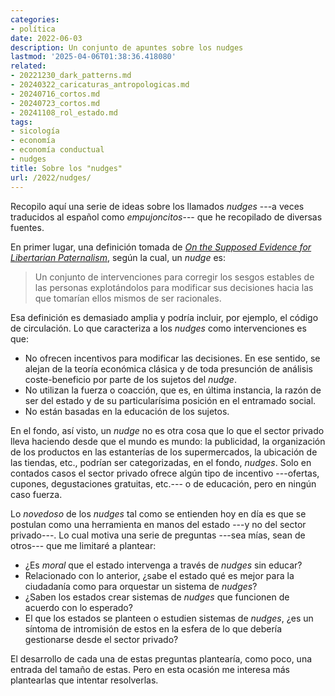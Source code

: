 ```yaml
---
categories:
- política
date: 2022-06-03
description: Un conjunto de apuntes sobre los nudges
lastmod: '2025-04-06T01:38:36.418080'
related:
- 20221230_dark_patterns.md
- 20240322_caricaturas_antropologicas.md
- 20240716_cortos.md
- 20240723_cortos.md
- 20241108_rol_estado.md
tags:
- sicología
- economía
- economía conductual
- nudges
title: Sobre los "nudges"
url: /2022/nudges/
---
```


Recopilo aquí una serie de ideas sobre los llamados _nudges_ ---a veces traducidos al español como _empujoncitos_--- que he recopilado de diversas fuentes.

En primer lugar, una definición tomada de [_On the Supposed Evidence for Libertarian Paternalism_](https://link.springer.com/article/10.1007/s13164-015-0248-1), según la cual, un _nudge_ es:

> Un conjunto de intervenciones para corregir los sesgos estables de las personas explotándolos para modificar sus decisiones hacia las que tomarían ellos mismos de ser racionales.

Esa definición es demasiado amplia y podría incluir, por ejemplo, el código de circulación. Lo que caracteriza a los _nudges_ como intervenciones es que:

* No ofrecen incentivos para modificar las decisiones. En ese sentido, se alejan de la teoría económica clásica y de toda presunción de análisis coste-beneficio por parte de los sujetos del _nudge_.
* No utilizan la fuerza o coacción, que es, en última instancia, la razón de ser del estado y de su particularísima posición en el entramado social.
* No están basadas en la educación de los sujetos.

En el fondo, así visto, un _nudge_ no es otra cosa que lo que el sector privado lleva haciendo desde que el mundo es mundo: la publicidad, la organización de los productos en las estanterías de los supermercados, la ubicación de las tiendas, etc., podrían ser categorizadas, en el fondo, _nudges_. Solo en contados casos el sector privado ofrece algún tipo de incentivo ---ofertas, cupones, degustaciones gratuitas, etc.--- o de educación, pero en ningún caso fuerza.

Lo _novedoso_ de los _nudges_ tal como se entienden hoy en día es que se postulan como una herramienta en manos del estado ---y no del sector privado---. Lo cual motiva una serie de preguntas ---sea mías, sean de otros--- que me limitaré a plantear:

* ¿Es _moral_ que el estado intervenga a través de _nudges_ sin educar?
* Relacionado con lo anterior, ¿sabe el estado qué es mejor para la ciudadanía como para orquestar un sistema de _nudges_?
* ¿Saben los estados crear sistemas de _nudges_ que funcionen de acuerdo con lo esperado?
* El que los estados se planteen o estudien sistemas de _nudges_, ¿es un síntoma de intromisión de estos en la esfera de lo que debería gestionarse desde el sector privado?

El desarrollo de cada una de estas preguntas plantearía, como poco, una entrada del tamaño de estas. Pero en esta ocasión me interesa más plantearlas que intentar resolverlas.
